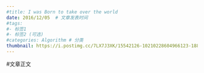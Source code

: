 ```yaml
---
#title: I was Born to take over the world  
date: 2016/12/05  # 文章发表时间
#tags:
#- 标签1
#- 标签2 (可选)
#categories: Algorithm # 分类
thumbnail: https://i.postimg.cc/7LX7J3XK/15542126-10210228604966123-1882949913729923469-n-10210228604966123-2.png
---
```


#文章正文
